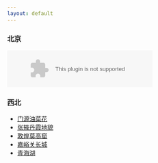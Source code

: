 ```yaml
---
layout: default
---
```


### 北京

<embed src="//music.163.com/style/swf/widget.swf?sid=340406&type=2&auto=1&width=320&height=66" width="340" height="86"  allowNetworking="all">

### 西北
   * [门源油菜花]() 
   * [张掖丹霞地貌]()
   * [敦煌莫高窟]()
   * [嘉峪关长城]()
   * [青海湖]()
